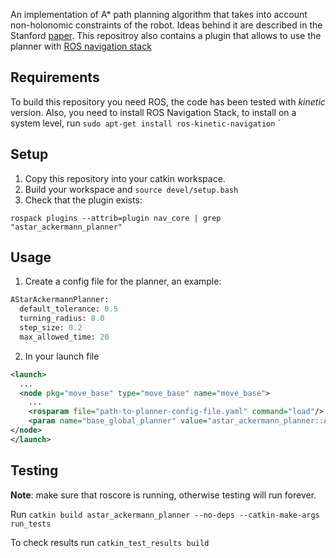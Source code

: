 An implementation of A* path planning algorithm that takes into account non-holonomic constraints of the robot. Ideas behind it are described in the Stanford [paper](https://ai.stanford.edu/~ddolgov/papers/dolgov_gpp_stair08.pdf). This repositroy also contains a plugin that allows to use the planner with [ROS navigation stack](http://wiki.ros.org/navigation)

## Requirements
To build this repository you need ROS, the code has been tested with *kinetic* version. Also, you need to install ROS Navigation Stack, to install on a system level, run `sudo apt-get install ros-kinetic-navigation` ` 

## Setup
1. Copy this repository into your catkin workspace.
2. Build your workspace and `source devel/setup.bash`
3. Check that the plugin exists: 


```rospack plugins --attrib=plugin nav_core | grep "astar_ackermann_planner"```

## Usage 
1. Create a config file for the planner, an example:
```python
AStarAckermannPlanner:
  default_tolerance: 0.5
  turning_radius: 8.0
  step_size: 0.2
  max_allowed_time: 20
```
2. In your launch file 
```xml
<launch>
  ...
  <node pkg="move_base" type="move_base" name="move_base">
    ...
    <rosparam file="path-to-planner-config-file.yaml" command="load"/>
    <param name="base_global_planner" value="astar_ackermann_planner::AStarAckermannPlanner"/>
</node>
</launch>
```
## Testing
**Note**: make sure that roscore is running, otherwise testing will run forever.
 
Run ```catkin build astar_ackermann_planner --no-deps --catkin-make-args run_tests```
 
To check results run ```catkin_test_results build```
 

